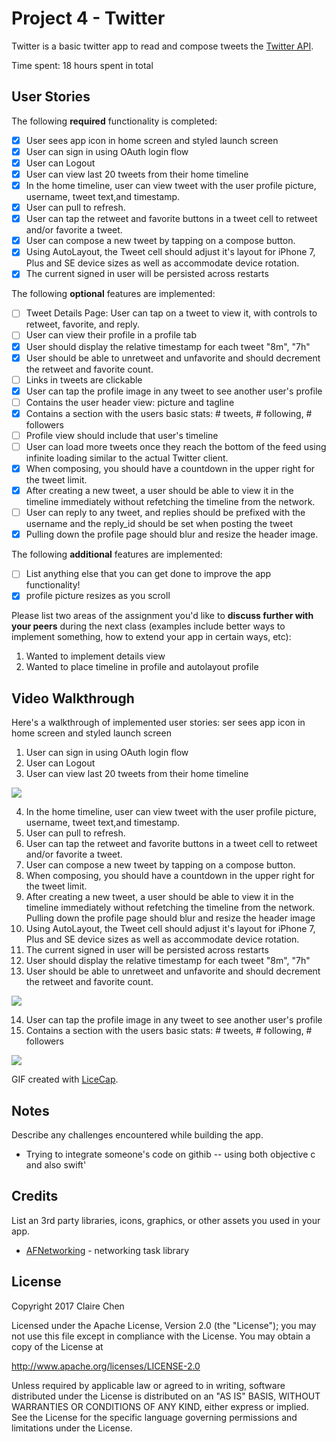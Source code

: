 # Project 4 - Twitter
Twitter is a basic twitter app to read and compose tweets the [Twitter API](https://apps.twitter.com/).

Time spent: 18 hours spent in total

## User Stories

The following **required** functionality is completed:

- [x] User sees app icon in home screen and styled launch screen
- [x] User can sign in using OAuth login flow
- [x] User can Logout
- [x] User can view last 20 tweets from their home timeline
- [x] In the home timeline, user can view tweet with the user profile picture, username, tweet text,and timestamp.
- [x] User can pull to refresh.
- [x] User can tap the retweet and favorite buttons in a tweet cell to retweet and/or favorite a tweet.
- [x] User can compose a new tweet by tapping on a compose button.
- [x] Using AutoLayout, the Tweet cell should adjust it's layout for iPhone 7, Plus and SE device sizes as well as accommodate device rotation.
- [x] The current signed in user will be persisted across restarts

The following **optional** features are implemented:

- [ ] Tweet Details Page: User can tap on a tweet to view it, with controls to retweet, favorite, and reply.
- [ ] User can view their profile in a profile tab
- [x] User should display the relative timestamp for each tweet "8m", "7h"
- [x] User should be able to unretweet and unfavorite and should decrement the retweet and favorite count.
- [ ] Links in tweets are clickable
- [x] User can tap the profile image in any tweet to see another user's profile
- [ ] Contains the user header view: picture and tagline
- [x] Contains a section with the users basic stats: # tweets, # following, # followers
- [ ] Profile view should include that user's timeline
- [ ] User can load more tweets once they reach the bottom of the feed using infinite loading similar to the actual Twitter client.
- [x] When composing, you should have a countdown in the upper right for the tweet limit.
- [x] After creating a new tweet, a user should be able to view it in the timeline immediately without refetching the timeline from the network.
- [ ] User can reply to any tweet, and replies should be prefixed with the username and the reply_id should be set when posting the tweet
- [x] Pulling down the profile page should blur and resize the header image.

The following **additional** features are implemented:

- [ ] List anything else that you can get done to improve the app functionality!
- [x] profile picture resizes as you scroll

Please list two areas of the assignment you'd like to **discuss further with your peers** during the next class (examples include better ways to implement something, how to extend your app in certain ways, etc):

1. Wanted to implement details view
2. Wanted to place timeline in profile and autolayout profile

## Video Walkthrough

Here's a walkthrough of implemented user stories:
ser sees app icon in home screen and styled launch screen
1. User can sign in using OAuth login flow
2. User can Logout
3. User can view last 20 tweets from their home timeline
<img src='http://i.imgur.com/fBoebXt.gif' />

4. In the home timeline, user can view tweet with the user profile picture, username, tweet text,and timestamp.
5. User can pull to refresh.
6. User can tap the retweet and favorite buttons in a tweet cell to retweet and/or favorite a tweet.
7. User can compose a new tweet by tapping on a compose button.
8. When composing, you should have a countdown in the upper right for the tweet limit.
9. After creating a new tweet, a user should be able to view it in the timeline immediately without refetching the timeline from the network.
Pulling down the profile page should blur and resize the header image
10. Using AutoLayout, the Tweet cell should adjust it's layout for iPhone 7, Plus and SE device sizes as well as accommodate device rotation.
11. The current signed in user will be persisted across restarts
12. User should display the relative timestamp for each tweet "8m", "7h"
13. User should be able to unretweet and unfavorite and should decrement the retweet and favorite count.
<img src='http://i.imgur.com/o9EaFMi.gif' />

14. User can tap the profile image in any tweet to see another user's profile
15. Contains a section with the users basic stats: # tweets, # following, # followers
<img src='http://i.imgur.com/pyQEpZB.gif' />




GIF created with [LiceCap](http://www.cockos.com/licecap/).

## Notes

Describe any challenges encountered while building the app.
- Trying to integrate someone's code on githib -- using both objective c and also swift'

## Credits

List an 3rd party libraries, icons, graphics, or other assets you used in your app.

- [AFNetworking](https://github.com/AFNetworking/AFNetworking) - networking task library

## License

Copyright 2017 Claire Chen

Licensed under the Apache License, Version 2.0 (the "License");
you may not use this file except in compliance with the License.
You may obtain a copy of the License at

http://www.apache.org/licenses/LICENSE-2.0

Unless required by applicable law or agreed to in writing, software
distributed under the License is distributed on an "AS IS" BASIS,
WITHOUT WARRANTIES OR CONDITIONS OF ANY KIND, either express or implied.
See the License for the specific language governing permissions and
limitations under the License.
